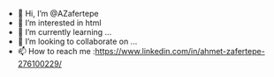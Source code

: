 - 👋 Hi, I’m @AZafertepe
- 👀 I’m interested in html
- 🌱 I’m currently learning ...
- 💞️ I’m looking to collaborate on ...
- 📫 How to reach me :https://www.linkedin.com/in/ahmet-zafertepe-276100229/

<!---
AZafertepe/AZafertepe is a ✨ special ✨ repository because its `README.md` (this file) appears on your GitHub profile.
You can click the Preview link to take a look at your changes.
--->
